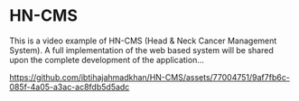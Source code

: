 # HN-CMS
This is a video example of HN-CMS (Head & Neck Cancer Management System). A full implementation of the web based system will be shared upon the complete development of the application... 

https://github.com/ibtihajahmadkhan/HN-CMS/assets/77004751/9af7fb6c-085f-4a05-a3ac-ac8fdb5d5adc
